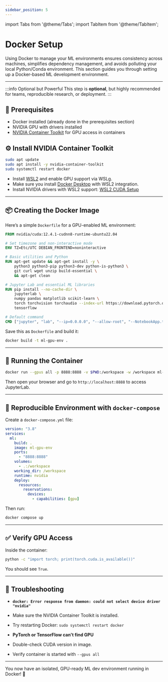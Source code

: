 ```yaml
---
sidebar_position: 5
---
```


import Tabs from '@theme/Tabs';
import TabItem from '@theme/TabItem';

# Docker Setup

Using Docker to manage your ML environments ensures consistency across machines, simplifies dependency management, and avoids polluting your local Python/Conda environment. This section guides you through setting up a Docker-based ML development environment.

---

:::info Optional but Powerful
This step is **optional**, but highly recommended for teams, reproducible research, or deployment.
:::

## 🧰 Prerequisites

- Docker installed (already done in the prerequisites section)
- NVIDIA GPU with drivers installed
- [NVIDIA Container Toolkit](https://docs.nvidia.com/datacenter/cloud-native/container-toolkit/install-guide.html) for GPU access in containers

## ⚙️ Install NVIDIA Container Toolkit

<Tabs>
<TabItem value="ubuntu" label="🐧 Ubuntu" default>

```bash
sudo apt update
sudo apt install -y nvidia-container-toolkit
sudo systemctl restart docker
```

</TabItem>
<TabItem value="windows" label="🪟 Windows">

- Install [WSL2](https://learn.microsoft.com/en-us/windows/wsl/install) and enable GPU support via WSLg.
- Make sure you install [Docker Desktop](https://www.docker.com/products/docker-desktop/) with WSL2 integration.
- Install NVIDIA drivers with WSL2 support: [WSL2 CUDA Setup](https://developer.nvidia.com/cuda/wsl)

</TabItem>
</Tabs>

---

## 📦 Creating the Docker Image

Here’s a simple `Dockerfile` for a GPU-enabled ML environment:

```Dockerfile
FROM nvidia/cuda:12.4.1-cudnn8-runtime-ubuntu22.04

# Set timezone and non-interactive mode
ENV TZ=Etc/UTC DEBIAN_FRONTEND=noninteractive

# Basic utilities and Python
RUN apt-get update && apt-get install -y \
    python3 python3-pip python3-dev python-is-python3 \
    git curl wget unzip build-essential \
    && apt-get clean

# Jupyter Lab and essential ML libraries
RUN pip install --no-cache-dir \
    jupyterlab \
    numpy pandas matplotlib scikit-learn \
    torch torchvision torchaudio --index-url https://download.pytorch.org/whl/cu121 \
    tensorflow

# Default command
CMD ["jupyter", "lab", "--ip=0.0.0.0", "--allow-root", "--NotebookApp.token=''"]
```

Save this as `Dockerfile` and build it:

```bash
docker build -t ml-gpu-env .
```

---

## 🚀 Running the Container

```bash
docker run --gpus all -p 8888:8888 -v $PWD:/workspace -w /workspace ml-gpu-env
```

Then open your browser and go to `http://localhost:8888` to access JupyterLab.

---

## 🔁 Reproducible Environment with `docker-compose`

Create a `docker-compose.yml` file:

```yaml
version: "3.8"
services:
  ml:
    build: .
    image: ml-gpu-env
    ports:
      - "8888:8888"
    volumes:
      - .:/workspace
    working_dir: /workspace
    runtime: nvidia
    deploy:
      resources:
        reservations:
          devices:
            - capabilities: [gpu]
```

Then run:

```bash
docker compose up
```

---

## ✅ Verify GPU Access

Inside the container:

```bash
python -c "import torch; print(torch.cuda.is_available())"
```

You should see `True`.

---

## 🧯 Troubleshooting

- **`docker: Error response from daemon: could not select device driver "nvidia"`**

- Make sure the NVIDIA Container Toolkit is installed.
- Try restarting Docker: `sudo systemctl restart docker`

- **PyTorch or TensorFlow can't find GPU**

- Double-check CUDA version in image.
- Verify container is started with `--gpus all`

---

You now have an isolated, GPU-ready ML dev environment running in Docker! 🎉

